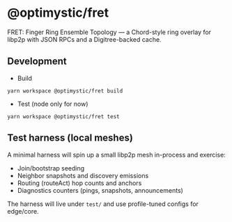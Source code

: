 # @optimystic/fret

FRET: Finger Ring Ensemble Topology — a Chord-style ring overlay for libp2p with JSON RPCs and a Digitree-backed cache.

## Development

- Build

```
yarn workspace @optimystic/fret build
```

- Test (node only for now)

```
yarn workspace @optimystic/fret test
```

## Test harness (local meshes)

A minimal harness will spin up a small libp2p mesh in-process and exercise:
- Join/bootstrap seeding
- Neighbor snapshots and discovery emissions
- Routing (routeAct) hop counts and anchors
- Diagnostics counters (pings, snapshots, announcements)

The harness will live under `test/` and use profile-tuned configs for edge/core.

